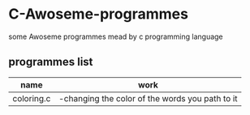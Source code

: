 # C-Awoseme-programmes
some Awoseme programmes mead by c programming language
## programmes list
| name | work |
|:----:|:----:|
| coloring.c|-changing the color of the words you path to it| 
